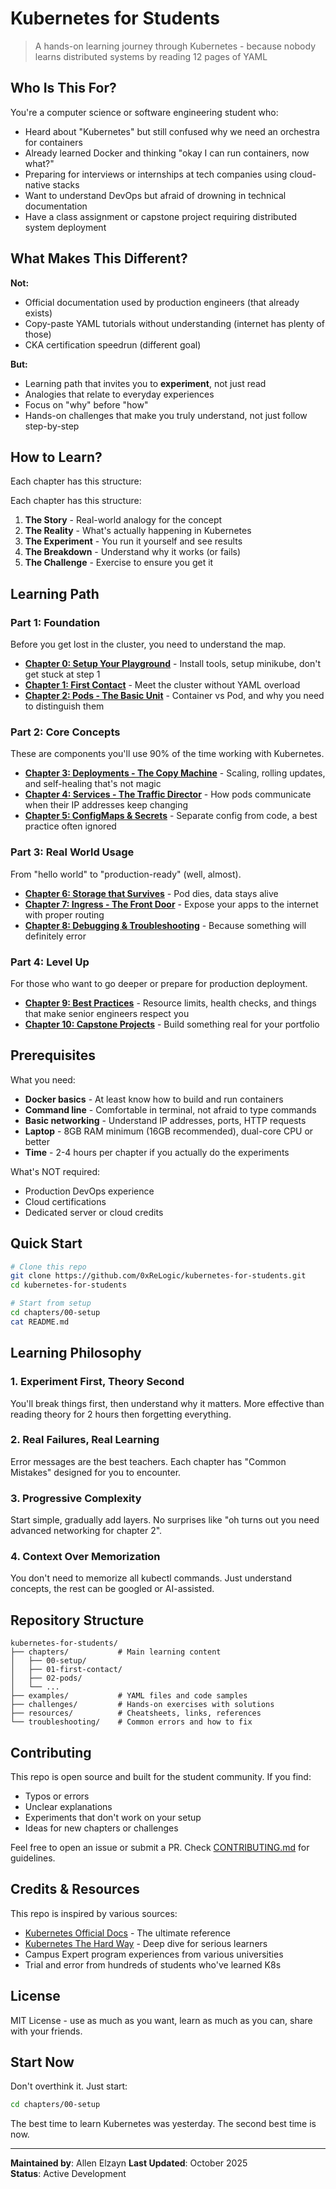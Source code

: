 # Kubernetes for Students

> A hands-on learning journey through Kubernetes - because nobody learns distributed systems by reading 12 pages of YAML

## Who Is This For?

You're a computer science or software engineering student who:
- Heard about "Kubernetes" but still confused why we need an orchestra for containers
- Already learned Docker and thinking "okay I can run containers, now what?"
- Preparing for interviews or internships at tech companies using cloud-native stacks
- Want to understand DevOps but afraid of drowning in technical documentation
- Have a class assignment or capstone project requiring distributed system deployment

## What Makes This Different?

**Not:**
- Official documentation used by production engineers (that already exists)
- Copy-paste YAML tutorials without understanding (internet has plenty of those)
- CKA certification speedrun (different goal)

**But:**
- Learning path that invites you to **experiment**, not just read
- Analogies that relate to everyday experiences
- Focus on "why" before "how"
- Hands-on challenges that make you truly understand, not just follow step-by-step

## How to Learn?

Each chapter has this structure:

Each chapter has this structure:

1. **The Story** - Real-world analogy for the concept
2. **The Reality** - What's actually happening in Kubernetes
3. **The Experiment** - You run it yourself and see results
4. **The Breakdown** - Understand why it works (or fails)
5. **The Challenge** - Exercise to ensure you get it

## Learning Path

### Part 1: Foundation
Before you get lost in the cluster, you need to understand the map.

- **[Chapter 0: Setup Your Playground](./chapters/00-setup/)** - Install tools, setup minikube, don't get stuck at step 1
- **[Chapter 1: First Contact](./chapters/01-first-contact/)** - Meet the cluster without YAML overload
- **[Chapter 2: Pods - The Basic Unit](./chapters/02-pods/)** - Container vs Pod, and why you need to distinguish them

### Part 2: Core Concepts
These are components you'll use 90% of the time working with Kubernetes.

- **[Chapter 3: Deployments - The Copy Machine](./chapters/03-deployments/)** - Scaling, rolling updates, and self-healing that's not magic
- **[Chapter 4: Services - The Traffic Director](./chapters/04-services/)** - How pods communicate when their IP addresses keep changing
- **[Chapter 5: ConfigMaps & Secrets](./chapters/05-config/)** - Separate config from code, a best practice often ignored

### Part 3: Real World Usage
From "hello world" to "production-ready" (well, almost).

- **[Chapter 6: Storage that Survives](./chapters/06-storage/)** - Pod dies, data stays alive
- **[Chapter 7: Ingress - The Front Door](./chapters/07-ingress/)** - Expose your apps to the internet with proper routing
- **[Chapter 8: Debugging & Troubleshooting](./chapters/08-debugging/)** - Because something will definitely error

### Part 4: Level Up
For those who want to go deeper or prepare for production deployment.

- **[Chapter 9: Best Practices](./chapters/09-best-practices/)** - Resource limits, health checks, and things that make senior engineers respect you
- **[Chapter 10: Capstone Projects](./chapters/10-projects/)** - Build something real for your portfolio

## Prerequisites

What you need:
- **Docker basics** - At least know how to build and run containers
- **Command line** - Comfortable in terminal, not afraid to type commands
- **Basic networking** - Understand IP addresses, ports, HTTP requests
- **Laptop** - 8GB RAM minimum (16GB recommended), dual-core CPU or better
- **Time** - 2-4 hours per chapter if you actually do the experiments

What's NOT required:
- Production DevOps experience
- Cloud certifications
- Dedicated server or cloud credits

## Quick Start

```bash
# Clone this repo
git clone https://github.com/0xReLogic/kubernetes-for-students.git
cd kubernetes-for-students

# Start from setup
cd chapters/00-setup
cat README.md
```

## Learning Philosophy

### 1. Experiment First, Theory Second
You'll break things first, then understand why it matters. More effective than reading theory for 2 hours then forgetting everything.

### 2. Real Failures, Real Learning
Error messages are the best teachers. Each chapter has "Common Mistakes" designed for you to encounter.

### 3. Progressive Complexity
Start simple, gradually add layers. No surprises like "oh turns out you need advanced networking for chapter 2".

### 4. Context Over Memorization
You don't need to memorize all kubectl commands. Just understand concepts, the rest can be googled or AI-assisted.

## Repository Structure

```
kubernetes-for-students/
├── chapters/           # Main learning content
│   ├── 00-setup/
│   ├── 01-first-contact/
│   ├── 02-pods/
│   └── ...
├── examples/           # YAML files and code samples
├── challenges/         # Hands-on exercises with solutions
├── resources/          # Cheatsheets, links, references
└── troubleshooting/    # Common errors and how to fix
```

## Contributing

This repo is open source and built for the student community. If you find:
- Typos or errors
- Unclear explanations
- Experiments that don't work on your setup
- Ideas for new chapters or challenges

Feel free to open an issue or submit a PR. Check [CONTRIBUTING.md](./CONTRIBUTING.md) for guidelines.

## Credits & Resources

This repo is inspired by various sources:
- [Kubernetes Official Docs](https://kubernetes.io/docs/) - The ultimate reference
- [Kubernetes The Hard Way](https://github.com/kelseyhightower/kubernetes-the-hard-way) - Deep dive for serious learners
- Campus Expert program experiences from various universities
- Trial and error from hundreds of students who've learned K8s

## License

MIT License - use as much as you want, learn as much as you can, share with your friends.

## Start Now

Don't overthink it. Just start:

```bash
cd chapters/00-setup
```

The best time to learn Kubernetes was yesterday. The second best time is now.

---

**Maintained by**: Allen Elzayn 
**Last Updated**: October 2025  
**Status**: Active Development
